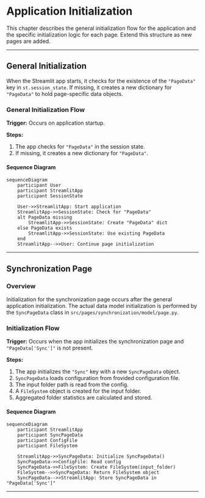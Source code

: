 

# Application Initialization

This chapter describes the general initialization flow for the application and the specific initialization logic for each page. Extend this structure as new pages are added.

---

## General Initialization

When the Streamlit app starts, it checks for the existence of the `"PageData"` key in `st.session_state`. If missing, it creates a new dictionary for `"PageData"` to hold page-specific data objects.

### General Initialization Flow

**Trigger:**
Occurs on application startup.

**Steps:**
1. The app checks for `"PageData"` in the session state.
2. If missing, it creates a new dictionary for `"PageData"`.

#### Sequence Diagram

```mermaid
sequenceDiagram
	participant User
	participant StreamlitApp
	participant SessionState

	User->>StreamlitApp: Start application
	StreamlitApp->>SessionState: Check for "PageData"
	alt PageData missing
		StreamlitApp->>SessionState: Create "PageData" dict
	else PageData exists
		StreamlitApp->>SessionState: Use existing PageData
	end
	StreamlitApp-->>User: Continue page initialization
```

---

## Synchronization Page

### Overview

Initialization for the synchronization page occurs after the general application initialization. The actual data model initialization is performed by the `SyncPageData` class in `src/pages/synchronization/model/page.py`.

### Initialization Flow

**Trigger:**
Occurs when the app initializes the synchronization page and `"PageData['Sync']"` is not present.

**Steps:**
1. The app initializes the `"Sync"` key with a new `SyncPageData` object.
2. `SyncPageData` loads configuration from frovided configuration file.
3. The input folder path is read from the config.
4. A `FileSystem` object is created for the input folder.
5. Aggregated folder statistics are calculated and stored.

#### Sequence Diagram

```mermaid
sequenceDiagram
	participant StreamlitApp
	participant SyncPageData
	participant ConfigFile
	participant FileSystem

	StreamlitApp->>SyncPageData: Initialize SyncPageData()
	SyncPageData->>ConfigFile: Read config
	SyncPageData->>FileSystem: Create FileSystem(input_folder)
	FileSystem-->>SyncPageData: Return FileSystem object
	SyncPageData-->>StreamlitApp: Store SyncPageData in "PageData['Sync']"
```

---

